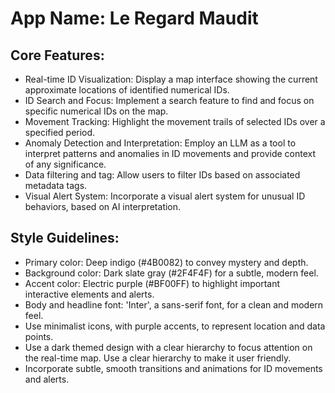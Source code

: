 # **App Name**: Le Regard Maudit

## Core Features:

- Real-time ID Visualization: Display a map interface showing the current approximate locations of identified numerical IDs.
- ID Search and Focus: Implement a search feature to find and focus on specific numerical IDs on the map.
- Movement Tracking: Highlight the movement trails of selected IDs over a specified period.
- Anomaly Detection and Interpretation: Employ an LLM as a tool to interpret patterns and anomalies in ID movements and provide context of any significance.
- Data filtering and tag: Allow users to filter IDs based on associated metadata tags.
- Visual Alert System: Incorporate a visual alert system for unusual ID behaviors, based on AI interpretation.

## Style Guidelines:

- Primary color: Deep indigo (#4B0082) to convey mystery and depth.
- Background color: Dark slate gray (#2F4F4F) for a subtle, modern feel.
- Accent color: Electric purple (#BF00FF) to highlight important interactive elements and alerts.
- Body and headline font: 'Inter', a sans-serif font, for a clean and modern feel.
- Use minimalist icons, with purple accents, to represent location and data points.
- Use a dark themed design with a clear hierarchy to focus attention on the real-time map. Use a clear hierarchy to make it user friendly.
- Incorporate subtle, smooth transitions and animations for ID movements and alerts.